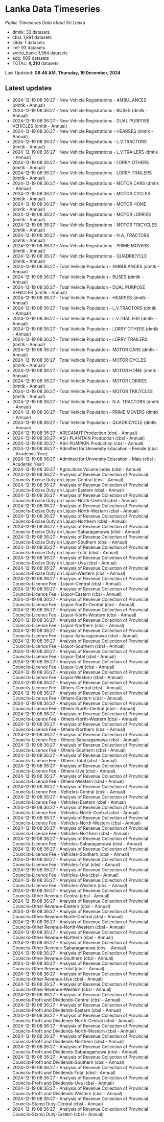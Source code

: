 # Lanka Data Timeseries
*Public Timeseries Data about Sri Lanka*

* dmtlk: 32 datasets
* cbsl: 1,891 datasets
* sltda: 1 datasets
* imf: 93 datasets
* world_bank: 1,584 datasets
* adb: 609 datasets
* TOTAL: **4,210** datasets

Last Updated: **08:46 AM, Thursday, 19 December, 2024**

## Latest updates

* 2024-12-19 08:36:27 - New Vehicle Registrations - AMBULANCES (dmtlk - Annual)
* 2024-12-19 08:36:27 - New Vehicle Registrations - BUSES (dmtlk - Annual)
* 2024-12-19 08:36:27 - New Vehicle Registrations - DUAL PURPOSE VEHICLES (dmtlk - Annual)
* 2024-12-19 08:36:27 - New Vehicle Registrations - HEARSES (dmtlk - Annual)
* 2024-12-19 08:36:27 - New Vehicle Registrations - L.V.TRACTORS (dmtlk - Annual)
* 2024-12-19 08:36:27 - New Vehicle Registrations - L.V.TRAILERS (dmtlk - Annual)
* 2024-12-19 08:36:27 - New Vehicle Registrations - LORRY OTHERS (dmtlk - Annual)
* 2024-12-19 08:36:27 - New Vehicle Registrations - LORRY TRAILERS (dmtlk - Annual)
* 2024-12-19 08:36:27 - New Vehicle Registrations - MOTOR CARS (dmtlk - Annual)
* 2024-12-19 08:36:27 - New Vehicle Registrations - MOTOR CYCLES (dmtlk - Annual)
* 2024-12-19 08:36:27 - New Vehicle Registrations - MOTOR HOME (dmtlk - Annual)
* 2024-12-19 08:36:27 - New Vehicle Registrations - MOTOR LORRIES (dmtlk - Annual)
* 2024-12-19 08:36:27 - New Vehicle Registrations - MOTOR TRICYCLES (dmtlk - Annual)
* 2024-12-19 08:36:27 - New Vehicle Registrations - N.A. TRACTORS (dmtlk - Annual)
* 2024-12-19 08:36:27 - New Vehicle Registrations - PRIME MOVERS (dmtlk - Annual)
* 2024-12-19 08:36:27 - New Vehicle Registrations - QUADRICYCLE (dmtlk - Annual)
* 2024-12-19 08:36:27 - Total Vehicle Population - AMBULANCES (dmtlk - Annual)
* 2024-12-19 08:36:27 - Total Vehicle Population - BUSES (dmtlk - Annual)
* 2024-12-19 08:36:27 - Total Vehicle Population - DUAL PURPOSE VEHICLES (dmtlk - Annual)
* 2024-12-19 08:36:27 - Total Vehicle Population - HEARSES (dmtlk - Annual)
* 2024-12-19 08:36:27 - Total Vehicle Population - L.V.TRACTORS (dmtlk - Annual)
* 2024-12-19 08:36:27 - Total Vehicle Population - L.V.TRAILERS (dmtlk - Annual)
* 2024-12-19 08:36:27 - Total Vehicle Population - LORRY OTHERS (dmtlk - Annual)
* 2024-12-19 08:36:27 - Total Vehicle Population - LORRY TRAILERS (dmtlk - Annual)
* 2024-12-19 08:36:27 - Total Vehicle Population - MOTOR CARS (dmtlk - Annual)
* 2024-12-19 08:36:27 - Total Vehicle Population - MOTOR CYCLES (dmtlk - Annual)
* 2024-12-19 08:36:27 - Total Vehicle Population - MOTOR HOME (dmtlk - Annual)
* 2024-12-19 08:36:27 - Total Vehicle Population - MOTOR LORRIES (dmtlk - Annual)
* 2024-12-19 08:36:27 - Total Vehicle Population - MOTOR TRICYCLES (dmtlk - Annual)
* 2024-12-19 08:36:27 - Total Vehicle Population - N.A. TRACTORS (dmtlk - Annual)
* 2024-12-19 08:36:27 - Total Vehicle Population - PRIME MOVERS (dmtlk - Annual)
* 2024-12-19 08:36:27 - Total Vehicle Population - QUADRICYCLE (dmtlk - Annual)
* 2024-12-19 08:36:27 - ARECANUT Production (cbsl - Annual)
* 2024-12-19 08:36:27 - ASH PLANTAIN Production (cbsl - Annual)
* 2024-12-19 08:36:27 - ASH PUMPKIN Production (cbsl - Annual)
* 2024-12-19 08:36:27 - Admitted for University Education - Female (cbsl - Academic Year)
* 2024-12-19 08:36:27 - Admitted for University Education - Male (cbsl - Academic Year)
* 2024-12-19 08:36:27 - Agriculture Volume Index (cbsl - Annual)
* 2024-12-19 08:36:27 - Analysis of Revenue Collection of Provincial Councils-Excise Duty on Liquor-Central (cbsl - Annual)
* 2024-12-19 08:36:27 - Analysis of Revenue Collection of Provincial Councils-Excise Duty on Liquor-Eastern (cbsl - Annual)
* 2024-12-19 08:36:27 - Analysis of Revenue Collection of Provincial Councils-Excise Duty on Liquor-North-Central (cbsl - Annual)
* 2024-12-19 08:36:27 - Analysis of Revenue Collection of Provincial Councils-Excise Duty on Liquor-North-Western (cbsl - Annual)
* 2024-12-19 08:36:27 - Analysis of Revenue Collection of Provincial Councils-Excise Duty on Liquor-Northern (cbsl - Annual)
* 2024-12-19 08:36:27 - Analysis of Revenue Collection of Provincial Councils-Excise Duty on Liquor-Sabaragamuwa (cbsl - Annual)
* 2024-12-19 08:36:27 - Analysis of Revenue Collection of Provincial Councils-Excise Duty on Liquor-Southern (cbsl - Annual)
* 2024-12-19 08:36:27 - Analysis of Revenue Collection of Provincial Councils-Excise Duty on Liquor-Total (cbsl - Annual)
* 2024-12-19 08:36:27 - Analysis of Revenue Collection of Provincial Councils-Excise Duty on Liquor-Uva (cbsl - Annual)
* 2024-12-19 08:36:27 - Analysis of Revenue Collection of Provincial Councils-Excise Duty on Liquor-Western (cbsl - Annual)
* 2024-12-19 08:36:27 - Analysis of Revenue Collection of Provincial Councils-Licence Fee - Liquor-Central (cbsl - Annual)
* 2024-12-19 08:36:27 - Analysis of Revenue Collection of Provincial Councils-Licence Fee - Liquor-Eastern (cbsl - Annual)
* 2024-12-19 08:36:27 - Analysis of Revenue Collection of Provincial Councils-Licence Fee - Liquor-North-Central (cbsl - Annual)
* 2024-12-19 08:36:27 - Analysis of Revenue Collection of Provincial Councils-Licence Fee - Liquor-North-Western (cbsl - Annual)
* 2024-12-19 08:36:27 - Analysis of Revenue Collection of Provincial Councils-Licence Fee - Liquor-Northern (cbsl - Annual)
* 2024-12-19 08:36:27 - Analysis of Revenue Collection of Provincial Councils-Licence Fee - Liquor-Sabaragamuwa (cbsl - Annual)
* 2024-12-19 08:36:27 - Analysis of Revenue Collection of Provincial Councils-Licence Fee - Liquor-Southern (cbsl - Annual)
* 2024-12-19 08:36:27 - Analysis of Revenue Collection of Provincial Councils-Licence Fee - Liquor-Total (cbsl - Annual)
* 2024-12-19 08:36:27 - Analysis of Revenue Collection of Provincial Councils-Licence Fee - Liquor-Uva (cbsl - Annual)
* 2024-12-19 08:36:27 - Analysis of Revenue Collection of Provincial Councils-Licence Fee - Liquor-Western (cbsl - Annual)
* 2024-12-19 08:36:27 - Analysis of Revenue Collection of Provincial Councils-Licence Fee - Others-Central (cbsl - Annual)
* 2024-12-19 08:36:27 - Analysis of Revenue Collection of Provincial Councils-Licence Fee - Others-Eastern (cbsl - Annual)
* 2024-12-19 08:36:27 - Analysis of Revenue Collection of Provincial Councils-Licence Fee - Others-North-Central (cbsl - Annual)
* 2024-12-19 08:36:27 - Analysis of Revenue Collection of Provincial Councils-Licence Fee - Others-North-Western (cbsl - Annual)
* 2024-12-19 08:36:27 - Analysis of Revenue Collection of Provincial Councils-Licence Fee - Others-Northern (cbsl - Annual)
* 2024-12-19 08:36:27 - Analysis of Revenue Collection of Provincial Councils-Licence Fee - Others-Sabaragamuwa (cbsl - Annual)
* 2024-12-19 08:36:27 - Analysis of Revenue Collection of Provincial Councils-Licence Fee - Others-Southern (cbsl - Annual)
* 2024-12-19 08:36:27 - Analysis of Revenue Collection of Provincial Councils-Licence Fee - Others-Total (cbsl - Annual)
* 2024-12-19 08:36:27 - Analysis of Revenue Collection of Provincial Councils-Licence Fee - Others-Uva (cbsl - Annual)
* 2024-12-19 08:36:27 - Analysis of Revenue Collection of Provincial Councils-Licence Fee - Others-Western (cbsl - Annual)
* 2024-12-19 08:36:27 - Analysis of Revenue Collection of Provincial Councils-Licence Fee - Vehicles-Central (cbsl - Annual)
* 2024-12-19 08:36:27 - Analysis of Revenue Collection of Provincial Councils-Licence Fee - Vehicles-Eastern (cbsl - Annual)
* 2024-12-19 08:36:27 - Analysis of Revenue Collection of Provincial Councils-Licence Fee - Vehicles-North-Central (cbsl - Annual)
* 2024-12-19 08:36:27 - Analysis of Revenue Collection of Provincial Councils-Licence Fee - Vehicles-North-Western (cbsl - Annual)
* 2024-12-19 08:36:27 - Analysis of Revenue Collection of Provincial Councils-Licence Fee - Vehicles-Northern (cbsl - Annual)
* 2024-12-19 08:36:27 - Analysis of Revenue Collection of Provincial Councils-Licence Fee - Vehicles-Sabaragamuwa (cbsl - Annual)
* 2024-12-19 08:36:27 - Analysis of Revenue Collection of Provincial Councils-Licence Fee - Vehicles-Southern (cbsl - Annual)
* 2024-12-19 08:36:27 - Analysis of Revenue Collection of Provincial Councils-Licence Fee - Vehicles-Total (cbsl - Annual)
* 2024-12-19 08:36:27 - Analysis of Revenue Collection of Provincial Councils-Licence Fee - Vehicles-Uva (cbsl - Annual)
* 2024-12-19 08:36:27 - Analysis of Revenue Collection of Provincial Councils-Licence Fee - Vehicles-Western (cbsl - Annual)
* 2024-12-19 08:36:27 - Analysis of Revenue Collection of Provincial Councils-Other Revenue-Central (cbsl - Annual)
* 2024-12-19 08:36:27 - Analysis of Revenue Collection of Provincial Councils-Other Revenue-Eastern (cbsl - Annual)
* 2024-12-19 08:36:27 - Analysis of Revenue Collection of Provincial Councils-Other Revenue-North-Central (cbsl - Annual)
* 2024-12-19 08:36:27 - Analysis of Revenue Collection of Provincial Councils-Other Revenue-North-Western (cbsl - Annual)
* 2024-12-19 08:36:27 - Analysis of Revenue Collection of Provincial Councils-Other Revenue-Northern (cbsl - Annual)
* 2024-12-19 08:36:27 - Analysis of Revenue Collection of Provincial Councils-Other Revenue-Sabaragamuwa (cbsl - Annual)
* 2024-12-19 08:36:27 - Analysis of Revenue Collection of Provincial Councils-Other Revenue-Southern (cbsl - Annual)
* 2024-12-19 08:36:27 - Analysis of Revenue Collection of Provincial Councils-Other Revenue-Total (cbsl - Annual)
* 2024-12-19 08:36:27 - Analysis of Revenue Collection of Provincial Councils-Other Revenue-Uva (cbsl - Annual)
* 2024-12-19 08:36:27 - Analysis of Revenue Collection of Provincial Councils-Other Revenue-Western (cbsl - Annual)
* 2024-12-19 08:36:27 - Analysis of Revenue Collection of Provincial Councils-Profit and Dividends-Central (cbsl - Annual)
* 2024-12-19 08:36:27 - Analysis of Revenue Collection of Provincial Councils-Profit and Dividends-Eastern (cbsl - Annual)
* 2024-12-19 08:36:27 - Analysis of Revenue Collection of Provincial Councils-Profit and Dividends-North-Central (cbsl - Annual)
* 2024-12-19 08:36:27 - Analysis of Revenue Collection of Provincial Councils-Profit and Dividends-North-Western (cbsl - Annual)
* 2024-12-19 08:36:27 - Analysis of Revenue Collection of Provincial Councils-Profit and Dividends-Northern (cbsl - Annual)
* 2024-12-19 08:36:27 - Analysis of Revenue Collection of Provincial Councils-Profit and Dividends-Sabaragamuwa (cbsl - Annual)
* 2024-12-19 08:36:27 - Analysis of Revenue Collection of Provincial Councils-Profit and Dividends-Southern (cbsl - Annual)
* 2024-12-19 08:36:27 - Analysis of Revenue Collection of Provincial Councils-Profit and Dividends-Total (cbsl - Annual)
* 2024-12-19 08:36:27 - Analysis of Revenue Collection of Provincial Councils-Profit and Dividends-Uva (cbsl - Annual)
* 2024-12-19 08:36:27 - Analysis of Revenue Collection of Provincial Councils-Profit and Dividends-Western (cbsl - Annual)
* 2024-12-19 08:36:27 - Analysis of Revenue Collection of Provincial Councils-Stamp Duty-Central (cbsl - Annual)
* 2024-12-19 08:36:27 - Analysis of Revenue Collection of Provincial Councils-Stamp Duty-Eastern (cbsl - Annual)